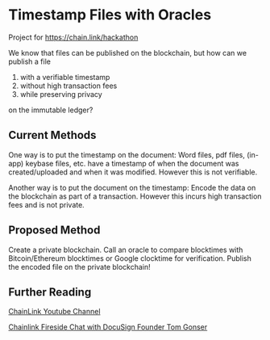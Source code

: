 # Timestamp Files with Oracles

Project for https://chain.link/hackathon

We know that files can be published on the blockchain, but how can we publish a file
1) with a verifiable timestamp
2) without high transaction fees
3) while preserving privacy

on the immutable ledger?

## Current Methods

One way is to put the timestamp on the document: 
Word files, pdf files, (in-app) keybase files, etc. have a timestamp of when the document was created/uploaded and when it was modified. However this is not verifiable.

Another way is to put the document on the timestamp: 
Encode the data on the blockchain as part of a transaction. However this incurs high transaction fees and is not private.

## Proposed Method

Create a private blockchain. Call an oracle to compare blocktimes with Bitcoin/Ethereum blocktimes or Google clocktime for verification. Publish the encoded file on the private blockchain!

## Further Reading
[ChainLink Youtube Channel](https://www.youtube.com/channel/UCnjkrlqaWEBSnKZQ71gdyFA)

[Chainlink Fireside Chat with DocuSign Founder Tom Gonser](https://youtu.be/SZ3iy_jYFS4)


